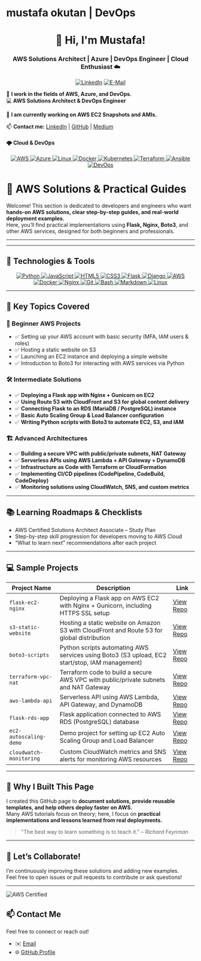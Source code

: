 # mustafa okutan | DevOps

<h1 align="center">👋 Hi, I'm Mustafa!</h1>  
<h3 align="center">AWS Solutions Architect | Azure | DevOps Engineer | Cloud Enthusiast ☁️</h3>  

<p align="center">
  <a href="https://www.linkedin.com/in/mustafa-okutan-dr/"><img src="https://img.shields.io/badge/LinkedIn-%230077B5?style=for-the-badge&logo=linkedin&logoColor=white" alt="LinkedIn"></a>
  <a href="mailto:mokutan@gmail.com"><img src="https://img.shields.io/badge/Email-%23D14836?style=for-the-badge&logo=gmail&logoColor=white" alt="E-Mail"></a>
</p>


🚀 **I work in the fields of AWS, Azure, and DevOps.**  
💻 **AWS Solutions Architect & DevOps Engineer**


🌱 **I am currently working on AWS EC2 Snapshots and AMIs.**  

📫 **Contact me:** [LinkedIn](https://www.linkedin.com/in/mustafa-okutan-dr/) | [GitHub](https://github.com/angvan53) | [Medium](https://medium.com/@mustafaokutan)  


#### **🌩️ Cloud & DevOps**  
<p align="center">
  <a href="https://aws.amazon.com/" target="_blank">
    <img src="https://img.shields.io/badge/AWS-%23FF9900?style=for-the-badge&logo=amazon-aws&logoColor=white" alt="AWS">
  </a>
  <a href="https://azure.microsoft.com/" target="_blank">
    <img src="https://img.shields.io/badge/Azure-%230072C6?style=for-the-badge&logo=microsoftazure&logoColor=white" alt="Azure">
  </a>
  <a href="https://www.linux.org/" target="_blank">
    <img src="https://img.shields.io/badge/Linux-FCC624?style=for-the-badge&logo=linux&logoColor=black" alt="Linux">
  </a>
  <a href="https://www.docker.com/" target="_blank">
    <img src="https://img.shields.io/badge/Docker-%230db7ed?style=for-the-badge&logo=docker&logoColor=white" alt="Docker">
  </a>
  <a href="https://kubernetes.io/" target="_blank">
    <img src="https://img.shields.io/badge/Kubernetes-%23326CE5?style=for-the-badge&logo=kubernetes&logoColor=white" alt="Kubernetes">
  </a>
  <a href="https://www.terraform.io/" target="_blank">
    <img src="https://img.shields.io/badge/Terraform-623CE4?style=for-the-badge&logo=terraform&logoColor=white" alt="Terraform">
  </a>
  <a href="https://www.ansible.com/" target="_blank">
    <img src="https://img.shields.io/badge/Ansible-%23EE0000?style=for-the-badge&logo=ansible&logoColor=white" alt="Ansible">
  </a>
  <a href="https://azure.microsoft.com/en-us/solutions/devops/" target="_blank">
    <img src="https://img.shields.io/badge/DevOps-%230077B5.svg?style=for-the-badge&logo=devops&logoColor=white" alt="DevOps">
  </a>
</p>

# 🌟 AWS Solutions & Practical Guides

Welcome! This section is dedicated to developers and engineers who want **hands-on AWS solutions, clear step-by-step guides, and real-world deployment examples.**  
Here, you’ll find practical implementations using **Flask, Nginx, Boto3**, and other AWS services, designed for both beginners and professionals.

---
---

## 🧰 Technologies & Tools

<p align="center">
  <!-- Core Languages -->
  <a href="https://www.python.org/" target="_blank">
    <img src="https://img.shields.io/badge/-Python-3776AB?style=flat-square&logo=python&logoColor=white" alt="Python"/>
  </a>
  <a href="https://developer.mozilla.org/en-US/docs/Web/JavaScript" target="_blank">
    <img src="https://img.shields.io/badge/-JavaScript-F7DF1E?style=flat-square&logo=javascript&logoColor=black" alt="JavaScript"/>
  </a>
  <a href="https://developer.mozilla.org/en-US/docs/Web/HTML" target="_blank">
    <img src="https://img.shields.io/badge/-HTML5-E34F26?style=flat-square&logo=html5&logoColor=white" alt="HTML5"/>
  </a>
  <a href="https://developer.mozilla.org/en-US/docs/Web/CSS" target="_blank">
    <img src="https://img.shields.io/badge/-CSS3-1572B6?style=flat-square&logo=css3&logoColor=white" alt="CSS3"/>
  </a>

  <!-- Frameworks -->
  <a href="https://flask.palletsprojects.com/" target="_blank">
    <img src="https://img.shields.io/badge/-Flask-000000?style=flat-square&logo=flask&logoColor=white" alt="Flask"/>
  </a>
  <a href="https://www.djangoproject.com/" target="_blank">
    <img src="https://img.shields.io/badge/-Django-092E20?style=flat-square&logo=django&logoColor=white" alt="Django"/>
  </a>

  <!-- DevOps -->
  <a href="https://aws.amazon.com/" target="_blank">
    <img src="https://img.shields.io/badge/-AWS-232F3E?style=flat-square&logo=amazon-aws&logoColor=white" alt="AWS"/>
  </a>
  <a href="https://www.docker.com/" target="_blank">
    <img src="https://img.shields.io/badge/-Docker-2496ED?style=flat-square&logo=docker&logoColor=white" alt="Docker"/>
  </a>
  <a href="https://www.nginx.com/" target="_blank">
    <img src="https://img.shields.io/badge/-Nginx-009639?style=flat-square&logo=nginx&logoColor=white" alt="Nginx"/>
  </a>

  <!-- Tools -->
  <a href="https://git-scm.com/" target="_blank">
    <img src="https://img.shields.io/badge/-Git-F05032?style=flat-square&logo=git&logoColor=white" alt="Git"/>
  </a>
  <a href="https://www.gnu.org/software/bash/" target="_blank">
    <img src="https://img.shields.io/badge/-Bash-4EAA25?style=flat-square&logo=gnubash&logoColor=white" alt="Bash"/>
  </a>
  <a href="https://www.markdownguide.org/" target="_blank">
    <img src="https://img.shields.io/badge/-Markdown-000000?style=flat-square&logo=markdown&logoColor=white" alt="Markdown"/>
  </a>
  <a href="https://www.kernel.org/" target="_blank">
    <img src="https://img.shields.io/badge/-Linux-FCC624?style=flat-square&logo=linux&logoColor=black" alt="Linux"/>
  </a>
</p>


---

## 📌 Key Topics Covered

### 🚀 Beginner AWS Projects
- ✅ Setting up your AWS account with basic security (MFA, IAM users & roles)
- ✅ Hosting a static website on S3
- ✅ Launching an EC2 instance and deploying a simple website
- ✅ Introduction to Boto3 for interacting with AWS services via Python

### 🛠️ Intermediate Solutions
- ✅ **Deploying a Flask app with Nginx + Gunicorn on EC2**
- ✅ **Using Route 53 with CloudFront and S3 for global content delivery**
- ✅ **Connecting Flask to an RDS (MariaDB / PostgreSQL) instance**
- ✅ **Basic Auto Scaling Group & Load Balancer configuration**
- ✅ **Writing Python scripts with Boto3 to automate EC2, S3, and IAM**

### 🏗️ Advanced Architectures
- ✅ **Building a secure VPC with public/private subnets, NAT Gateway**
- ✅ **Serverless APIs using AWS Lambda + API Gateway + DynamoDB**
- ✅ **Infrastructure as Code with Terraform or CloudFormation**
- ✅ **Implementing CI/CD pipelines (CodePipeline, CodeBuild, CodeDeploy)**
- ✅ **Monitoring solutions using CloudWatch, SNS, and custom metrics**

---

## 📚 Learning Roadmaps & Checklists

- AWS Certified Solutions Architect Associate – Study Plan
- Step-by-step skill progression for developers moving to AWS Cloud
- “What to learn next” recommendations after each project

---

## 💻 Sample Projects

| Project Name               | Description                                                                                   | Link                                            |
|--------------------------|-----------------------------------------------------------------------------------------------|------------------------------------------------|
| `flask-ec2-nginx`         | Deploying a Flask app on AWS EC2 with Nginx + Gunicorn, including HTTPS SSL setup             | [View Repo](https://github.com/angvan53/FLASK-PR/tree/main/flask-1-2-2/flask-02-Jinja_Template) |
| `s3-static-website`        | Hosting a static website on Amazon S3 with CloudFront and Route 53 for global distribution    | [View Repo](https://github.com/angvan53) |
| `boto3-scripts`            | Python scripts automating AWS services using Boto3 (S3 upload, EC2 start/stop, IAM management) | [View Repo](https://github.com/angvan53) |
| `terraform-vpc-nat`        | Terraform code to build a secure AWS VPC with public/private subnets and NAT Gateway          | [View Repo](https://github.com/angvan53) |
| `aws-lambda-api`           | Serverless API using AWS Lambda, API Gateway, and DynamoDB                                    | [View Repo](https://github.com/angvan53) |
| `flask-rds-app`            | Flask application connected to AWS RDS (PostgreSQL) database                                  | [View Repo]([https://github.com/yourusername/flask-rds-app](https://github.com/angvan53/SQL-Flask)) |
| `ec2-autoscaling-demo`      | Demo project for setting up EC2 Auto Scaling Group and Load Balancer                         | [View Repo](https://github.com/angvan53) |
| `cloudwatch-monitoring`     | Custom CloudWatch metrics and SNS alerts for monitoring AWS resources                        | [View Repo](https://github.com/angvan53) |

---

## 💬 Why I Built This Page

I created this GitHub page to **document solutions, provide reusable templates, and help others deploy faster on AWS.**  
Many AWS tutorials focus on theory; here, I focus on **practical implementations and lessons learned from real deployments.**

> "The best way to learn something is to teach it." – *Richard Feynman*

---

## 🚀 Let’s Collaborate!

I’m continuously improving these solutions and adding new examples.  
Feel free to open issues or pull requests to contribute or ask questions!

---

![AWS Certified](https://img.shields.io/badge/AWS-Certified-blue)

## 📫 Contact Me

Feel free to connect or reach out!

- ✉️ [Email](mailto:mokutan@gmail.com)
- 🌐 [GitHub Profile](https://github.com/angvan53)

